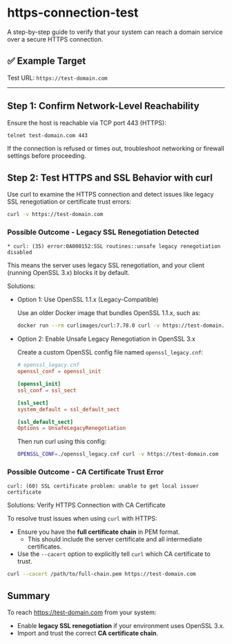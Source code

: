 # https-connection-test

A step-by-step guide to verify that your system can reach a domain service over a secure HTTPS connection.

## ✅ Example Target

Test URL: `https://test-domain.com`

---

## Step 1: Confirm Network-Level Reachability

Ensure the host is reachable via TCP port 443 (HTTPS):

```sh
telnet test-domain.com 443
```

If the connection is refused or times out, troubleshoot networking or firewall settings before proceeding.

## Step 2: Test HTTPS and SSL Behavior with curl

Use curl to examine the HTTPS connection and detect issues like legacy SSL renegotiation or certificate trust errors:

 ```sh
 curl -v https://test-domain.com
 ```

### Possible Outcome - Legacy SSL Renegotiation Detected

```msg
* curl: (35) error:0A000152:SSL routines::unsafe legacy renegotiation disabled
```
This means the server uses legacy SSL renegotiation, and your client (running OpenSSL 3.x) blocks it by default.

Solutions:

- Option 1: Use OpenSSL 1.1.x (Legacy-Compatible)

   Use an older Docker image that bundles OpenSSL 1.1.x, such as:

   ```sh 
   docker run --rm curlimages/curl:7.78.0 curl -v https://test-domain.com
   ```

- Option 2: Enable Unsafe Legacy Renegotiation in OpenSSL 3.x

   Create a custom OpenSSL config file named `openssl_legacy.cnf`:
   ```conf
   # openssl_legacy.cnf
   openssl_conf = openssl_init
   
   [openssl_init]
   ssl_conf = ssl_sect
   
   [ssl_sect]
   system_default = ssl_default_sect
   
   [ssl_default_sect]
   Options = UnsafeLegacyRenegotiation
   ```
   
   Then run curl using this config:
   ```sh
   OPENSSL_CONF=./openssl_legacy.cnf curl -v https://test-domain.com
   ```

### Possible Outcome - CA Certificate Trust Error

```msg
curl: (60) SSL certificate problem: unable to get local issuer certificate
```

Solutions: Verify HTTPS Connection with CA Certificate

  To resolve trust issues when using `curl` with HTTPS:
    
  - Ensure you have the **full certificate chain** in PEM format.
    - This should include the server certificate and all intermediate certificates.
  - Use the `--cacert` option to explicitly tell `curl` which CA certificate to trust.

  ```sh
  curl --cacert /path/to/full-chain.pem https://test-domain.com
  ```

## Summary

To reach https://test-domain.com from your system:

- Enable **legacy SSL renegotiation** if your environment uses OpenSSL 3.x.
- Import and trust the correct **CA certificate chain**.




